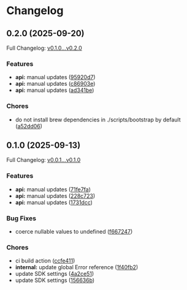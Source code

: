# Changelog

## 0.2.0 (2025-09-20)

Full Changelog: [v0.1.0...v0.2.0](https://github.com/selalipop/reddit-ad-sdk/compare/v0.1.0...v0.2.0)

### Features

* **api:** manual updates ([95920d7](https://github.com/selalipop/reddit-ad-sdk/commit/95920d7cff3d1701366e851b7de3cf5837e960e3))
* **api:** manual updates ([c86903e](https://github.com/selalipop/reddit-ad-sdk/commit/c86903ea21fcb3c00c6888dd5df7eac5f1830595))
* **api:** manual updates ([ad341be](https://github.com/selalipop/reddit-ad-sdk/commit/ad341befd25a8af8c638c50fd80827f607d670dd))


### Chores

* do not install brew dependencies in ./scripts/bootstrap by default ([a52dd06](https://github.com/selalipop/reddit-ad-sdk/commit/a52dd0657f998e222e41b385de20bfa35a345d1f))

## 0.1.0 (2025-09-13)

Full Changelog: [v0.0.1...v0.1.0](https://github.com/selalipop/reddit-ad-sdk/compare/v0.0.1...v0.1.0)

### Features

* **api:** manual updates ([71fe7fa](https://github.com/selalipop/reddit-ad-sdk/commit/71fe7fa05a427d7ac756cb09126cfebe1451756d))
* **api:** manual updates ([228c723](https://github.com/selalipop/reddit-ad-sdk/commit/228c7239fe4a93ef3da652661cd8615b8daa6887))
* **api:** manual updates ([1731dcc](https://github.com/selalipop/reddit-ad-sdk/commit/1731dccb5838afb497228845c578fd10244c3f26))


### Bug Fixes

* coerce nullable values to undefined ([f667247](https://github.com/selalipop/reddit-ad-sdk/commit/f6672479d70d517fddfdb1f8571a7d591386eff0))


### Chores

* ci build action ([ccfe411](https://github.com/selalipop/reddit-ad-sdk/commit/ccfe411895ba912fc01708040a6d8b296aceec6c))
* **internal:** update global Error reference ([1f40fb2](https://github.com/selalipop/reddit-ad-sdk/commit/1f40fb23d2914a5d12f76f3060b7b6f7f8df0099))
* update SDK settings ([4a2ce51](https://github.com/selalipop/reddit-ad-sdk/commit/4a2ce51655b0006e93092850ef771bc40f7a4d59))
* update SDK settings ([156636b](https://github.com/selalipop/reddit-ad-sdk/commit/156636baab3a527b7782904864b570ea5182f9a8))
